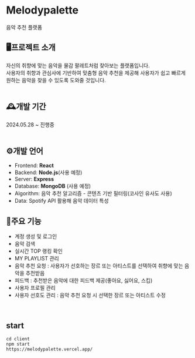 # Melodypalette
음악 추천 플랫폼

## 🖥️프로젝트 소개
자신의 취향에 맞는 음악을 물감 팔레트처럼 찾아보는 플랫폼입니다.<br>
사용자의 취향과 관심사에 기반하여 맞춤형 음악 추천을 제공해 사용자가 쉽고 빠르게 원하는 음악을 찾을 수 있도록 도와줄 것입니다.<br><Br>

## 🕰️개발 기간
2024.05.28 ~ 진행중<br><br>

## ⚙️개발 언어
- Frontend: **React**
- Backend: **Node.js**(사용 예정)
- Server: **Express**
- Database: **MongoDB** (사용 예정)
- Algorithm: 음악 추천 알고리즘 - 콘텐츠 기반 필터링(코사인 유사도 사용)
- Data: Spotify API 활용해 음악 데이터 특성

## 📍주요 기능
- 계정 생성 및 로그인
- 음악 검색
- 실시간 TOP 랭킹 확인
- MY PLAYLIST 관리
- 음악 추천 요청 : 사용자가 선호하는 장르 또는 아티스트를 선택하여 취향에 맞는 음악을 추천받음
- 피드백 : 추천받은 음악에 대한 피드백 제공(좋아요, 싫어요, 스킵)
- 사용자 프로필 관리
- 사용자 선호도 관리 : 음악 추천 요청 시 선택한 장르 또는 아티스트 수정
<br>

## start
```
cd client
npm start
https://melodypalette.vercel.app/
```
